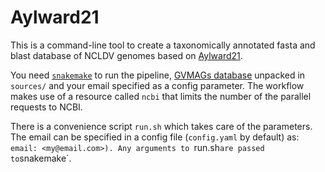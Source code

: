 Aylward21
=========

This is a command-line tool to create a taxonomically annotated fasta and blast database of NCLDV genomes based on [Aylward21](https://doi.org/10.1371/journal.pbio.3001430).

You need [`snakemake`](https://snakemake.readthedocs.io/en/stable/) to run the pipeline, [GVMAGs database](https://genome.jgi.doe.gov/portal/GVMAGs/GVMAGs.home.html) unpacked in `sources/` and your email specified as a config parameter. The workflow makes use of a resource called `ncbi` that limits the number of the parallel requests to NCBI.

There is a convenience script `run.sh` which takes care of the parameters. The email can be specified in a config file (`config.yaml` by default) as: `email: <my@email.com>). Any arguments to `run.sh` are passed to `snakemake`.
